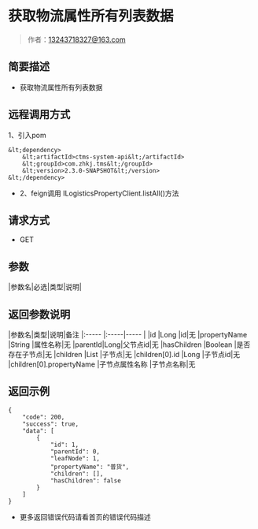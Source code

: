# 获取物流属性所有列表数据

> 作者：13243718327@163.com

## 简要描述

- 获取物流属性所有列表数据


## 远程调用方式
 1、引入pom

	&lt;dependency>
    	&lt;artifactId>ctms-system-api&lt;/artifactId>
		&lt;groupId>com.zhkj.tms&lt;/groupId>
		&lt;version>2.3.0-SNAPSHOT&lt;/version>
	&lt;/dependency>
	
	
- 2、feign调用
ILogisticsPropertyClient.listAll()方法
  
## 请求方式
- GET

## 参数

|参数名|必选|类型|说明|

## 返回参数说明

|参数名|类型|说明|备注
|:-----  |:-----|-----                  |
|id |Long   |id|无
|propertyName  |String   |属性名称|无
|parentId|Long|父节点id|无
|hasChildren  |Boolean   |是否存在子节点|无
|children |List   |子节点|无
|children[0].id |Long   |子节点id|无
|children[0].propertyName |子节点属性名称   |子节点名称|无
## 返回示例
```
{
    "code": 200,
    "success": true,
    "data": [
        {
            "id": 1,
            "parentId": 0,
            "leafNode": 1,
            "propertyName": "普货",
            "children": [],
            "hasChildren": false
        }
	]
}
```

- 更多返回错误代码请看首页的错误代码描述